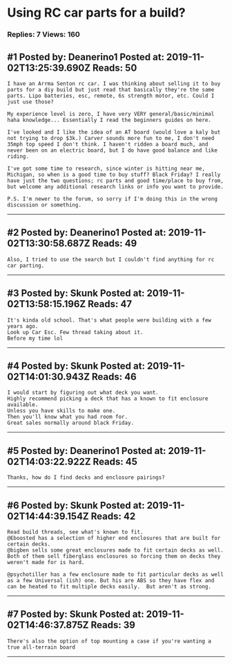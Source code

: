 # Using RC car parts for a build?

### Replies: 7 Views: 160

## \#1 Posted by: Deanerino1 Posted at: 2019-11-02T13:25:39.690Z Reads: 50

```
I have an Arrma Senton rc car. I was thinking about selling it to buy parts for a diy build but just read that basically they're the same parts. Lipo batteries, esc, remote, 6s strength motor, etc. Could I just use those? 

My experience level is zero, I have very VERY general/basic/minimal haha knowledge... Essentially I read the beginners guides on here. 

I've looked and I like the idea of an AT board (would love a kaly but not trying to drop $3k.) Carver sounds more fun to me, I don't need 35mph top speed I don't think. I haven't ridden a board much, and never been on an electric board, but I do have good balance and like riding. 

I've got some time to research, since winter is hitting near me, Michigan, so when is a good time to buy stuff? Black Friday? I really have just the two questions; rc parts and good time/place to buy from, but welcome any additional research links or info you want to provide. 

P.S. I'm newer to the forum, so sorry if I'm doing this in the wrong discussion or something.
```

---
## \#2 Posted by: Deanerino1 Posted at: 2019-11-02T13:30:58.687Z Reads: 49

```
Also, I tried to use the search but I couldn't find anything for rc car parting.
```

---
## \#3 Posted by: Skunk Posted at: 2019-11-02T13:58:15.196Z Reads: 47

```
It's kinda old school. That's what people were building with a few years ago.
Look up Car Esc. Few thread taking about it.
Before my time lol
```

---
## \#4 Posted by: Skunk Posted at: 2019-11-02T14:01:30.943Z Reads: 46

```
I would start by figuring out what deck you want.  
Highly recommend picking a deck that has a known to fit enclosure available. 
Unless you have skills to make one. 
Then you'll know what you had room for. 
Great sales normally around black Friday.
```

---
## \#5 Posted by: Deanerino1 Posted at: 2019-11-02T14:03:22.922Z Reads: 45

```
Thanks, how do I find decks and enclosure pairings?
```

---
## \#6 Posted by: Skunk Posted at: 2019-11-02T14:44:39.154Z Reads: 42

```
Read build threads, see what's known to fit.
@Eboosted has a selection of higher end enclosures that are built for certain decks. 
@bigben sells some great enclosures made to fit certain decks as well. 
Both of them sell fiberglass enclosures so forcing them on decks they weren't made for is hard.

@psychotiller has a few enclosure made to fit particular decks as well as a few Universal (ish) one. But his are ABS so they have flex and can be heated to fit multiple decks easily.  But aren't as strong.
```

---
## \#7 Posted by: Skunk Posted at: 2019-11-02T14:46:37.875Z Reads: 39

```
There's also the option of top mounting a case if you're wanting a true all-terrain board
```

---
